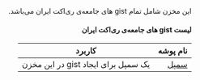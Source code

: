 <div lang="fa" align="right" dir="rtl">
این مخزن شامل تمام gist های جامعه‌ی ری‌اکت ایران می‌باشد.


  <br/>

  #### لیست gist های جامعه‌ی ری‌اکت ایران

  | نام پوشه | کاربرد |
  |-------|-----|
  | [ سمپل ](https://www.github.com/iran-react-community/gists/tree/master/Sample)| یک سمپل برای ایجاد gist در این مخزن |


</div>